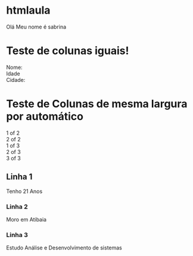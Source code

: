 # htmlaula
<!doctype html>
<html lang="pt-br">
  <head>
    <meta charset="utf-8">
    <meta name="viewport" content="width=device-width, initial-scale=1">
    <title>Meu HTML</title>
    <link href="https://cdn.jsdelivr.net/npm/bootstrap@5.2.0/dist/css/bootstrap.min.css" rel="stylesheet" integrity="sha384-gH2yIJqKdNHPEq0n4Mqa/HGKIhSkIHeL5AyhkYV8i59U5AR6csBvApHHNl/vI1Bx" crossorigin="anonymous">
  </head>
  <body>
    Olá Meu nome é sabrina
    <h1>Teste de colunas iguais!</h1>
    <!--Colunas iguais-->
    <div class="container text-center">
        <div class="row">
          <div class="col">
           Nome:
          </div>
          <div class="col">
           Idade
          </div>
          <div class="col">
            Cidade:
          </div>
        </div>
      </div>
      <h1>Teste de Colunas de mesma largura por automático</h1>
      <!-- Adicione qualquer número de classes sem unidade para cada ponto de interrupção 
        que você precisa e cada coluna terá a mesma largura.-->
        <div class="container text-center">
            <div class="row">
              <div class="col">
                1 of 2
              </div>
              <div class="col">
                2 of 2
              </div>
            </div>
            <div class="row">
              <div class="col">
                1 of 3
              </div>
              <div class="col">
                2 of 3
              </div>
              <div class="col">
                3 of 3
              </div>
            </div>
          </div>
    <h2>Linha 1</h2>
    Tenho 21 Anos
    <h3>Linha 2</h3>
    Moro em Atibaia
    <h3>Linha 3</h3>
    Estudo Análise e Desenvolvimento de sistemas
  </body>
</html>
